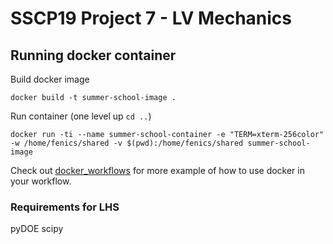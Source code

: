 # SSCP19 Project 7 - LV Mechanics

## Running docker container


Build docker image
```
docker build -t summer-school-image .
```
Run container (one level up `cd ..`)
```
docker run -ti --name summer-school-container -e "TERM=xterm-256color" -w /home/fenics/shared -v $(pwd):/home/fenics/shared summer-school-image
```

Check out [docker_workflows](https://github.com/ComputationalPhysiology/docker_workflows/) for more example of how to use docker in
your workflow.

### Requirements for LHS
pyDOE
scipy
